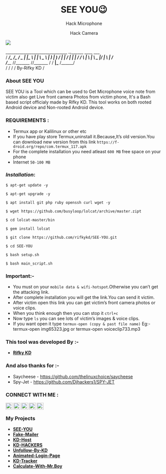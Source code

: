 <h1 align="center">SEE YOU😉</h1>
<p align="center">
     Hack Microphone  </p>
<p align="center">    
     Hack Camera  
      </p>
<img align="center" src="KD.jpeg"/>

  _______________________________  _____.___.________   ____ ___  
 /   _____/\_   _____/\_   _____/  \__  |   |\_____  \ |    |   \ 
 \_____  \  |    __)_  |    __)_    /   |   | /   |   \|    |   / 
 /        \ |        \ |        \   \____   |/    |    \    |  /  
/_______  //_______  //_______  /   / ______|\_______  /______/   
        \/         \/         \/    \/  By-Rifky KD  \/

                                                   


### About SEE YOU


SEE YOU is a Tool which can be used to Get Microphone voice note from victim also get Live front camera Photos from victim phone, It's a Bash based script officialy made by Rifky KD. This tool works on both rooted Android device and Non-rooted Android device.

### REQUIREMENTS :
- Termux app or Kalilinux or other etc 
- If you have play store Termux,uninstall it.Because,It’s old version.You can download new version from this link 
`https://f-droid.org/repo/com.termux_117.apk`
- For the complete installation you need atleast `600 MB` free space on your phone 
- Internet `50-100 MB`


### ***Installation***:

```
$ apt-get update -y
```
```
$ apt-get upgrade -y
```
```
$ apt install git php ruby openssh curl wget -y
```
```
$ wget https://github.com/busyloop/lolcat/archive/master.zipt
```
```
$ cd lolcat-master/bin
```
```
$ gem install lolcat
```
```
$ git clone https://github.com/rifkykd/SEE-YOU.git
```
```
$ cd SEE-YOU
```
```
$ bash setup.sh
```
```
$ bash main_script.sh
```
### Important:-
- You must on your `mobile data & wifi-hotspot`.Otherwise you can’t get the attacking link.
- After complete installation you will get the link.You can send it victim.
- After victim open this link you can get victim’s front camera photos or voice clips.
- When you think enough then you can stop it  `ctrl+c` 
- Now type `ls` you can see lots of victim’s images & voice clips.
- If you want open it type `termux-open (copy & past file name)`
Eg:- termux-open img65323.jpg  or termux-open  voiceclip733.mp3

### This tool was developed By :-
- [**Rifky KD**](https://github.com/rifkykd)
### And also thanks for :-
- Saycheese - https://github.com/thelinuxchoice/saycheese
- Spy-Jet - https://github.com/Djhackers1/SPY-JET

### CONNECT WITH ME :
<a href="https://twitter.com/Rifky54641898">
  <img align="left" alt="Rifky KD| Twitter" width="22px" src="https://cdn.jsdelivr.net/npm/simple-icons@v3/icons/twitter.svg" target="blank"/>
</a>
<a href="https://www.instagram.com/rifky__kd/">
  <img align="left" alt="Instagram" width="22px" src="https://cdn.jsdelivr.net/npm/simple-icons@v3/icons/instagram.svg" target="blank"/>
</a>
<a href="https://github.com/rifkykd">
  <img align="left" alt="GitHub" width="22px" src="https://cdn.jsdelivr.net/npm/simple-icons@3.5.0/icons/github.svg" target="blank"/>
</a>
<a href="href="https://www.tiktok.com/@rifky_kd?lang=en ">
  <img align="left" alt="TikTok" width="22px" src="https://cdn.jsdelivr.net/npm/simple-icons@3.5.0/icons/tiktok.svg" target="blank"/>
</a>

                                                                                                                    
 <a href="https://www.youtube.com/channel/UCFu0H_KJJG_JiHH-8JOWjOA" target="blank">
  <img align="left" alt="Youtube" width="22px" src="https://cdn.jsdelivr.net/npm/simple-icons@3.5.0/icons/youtube.svg"  />
</a>

<br>





### My Projects
- [**SEE-YOU**](https://github.com/rifkykd/SEE-YOU)
- [**Fake-Mailer**](https://github.com/rifkykd/Fake-Mailer)
- [**KD-Host**](https://github.com/rifkykd/KD-Host)
- [**KD-HACKERS**](https://github.com/rifkykd/KD-HACKERS)
- [**Unfollow-By-KD**](https://github.com/rifkykd/Unfollow-By-KD)
- [**Animated-Login-Page**](https://github.com/rifkykd/Animated-Login-Page)
- [**KD-Tracker**](https://github.com/rifkykd/KD-Tracker)
- [**Calculate-With-Mr.Boy**](https://github.com/rifkykd/Calculate-With-Mr.Boy)

